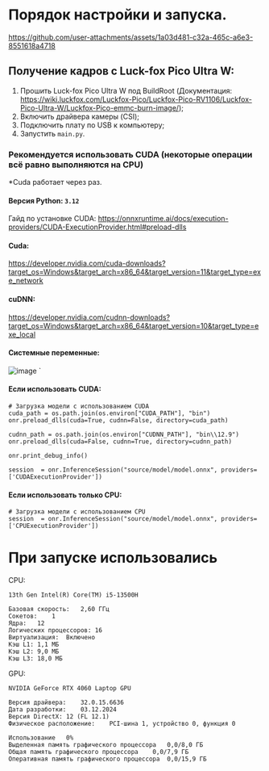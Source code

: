 # Порядок настройки и запуска.


https://github.com/user-attachments/assets/1a03d481-c32a-465c-a6e3-8551618a4718


## Получение кадров с Luck-fox Pico Ultra W:
  1) Прошить Luck-fox Pico Ultra W под BuildRoot (Документация: https://wiki.luckfox.com/Luckfox-Pico/Luckfox-Pico-RV1106/Luckfox-Pico-Ultra-W/Luckfox-Pico-emmc-burn-image/);
  2) Включить драйвера камеры (CSI);
  3) Подключить плату по USB к компьютеру;
  4) Запустить ```main.py```.

### Рекомендуется использовать CUDA (некоторые операции всё равно выполняются на CPU)
*Cuda работает через раз.
#### Версия Python: ```3.12```

Гайд по установке CUDA: https://onnxruntime.ai/docs/execution-providers/CUDA-ExecutionProvider.html#preload-dlls
#### Cuda:
https://developer.nvidia.com/cuda-downloads?target_os=Windows&target_arch=x86_64&target_version=11&target_type=exe_network

#### cuDNN:
https://developer.nvidia.com/cudnn-downloads?target_os=Windows&target_arch=x86_64&target_version=10&target_type=exe_local

#### Системные переменные:

![image](https://github.com/user-attachments/assets/d21de4dc-c5e7-427f-bc66-7f11951fdbb1)
`

#### Если использовать CUDA:
```
# Загрузка модели с использованием CUDA
cuda_path = os.path.join(os.environ["CUDA_PATH"], "bin")
onr.preload_dlls(cuda=True, cudnn=False, directory=cuda_path)

cudnn_path = os.path.join(os.environ["CUDNN_PATH"], "bin\\12.9")
onr.preload_dlls(cuda=False, cudnn=True, directory=cudnn_path)

onr.print_debug_info()

session  = onr.InferenceSession("source/model/model.onnx", providers=['CUDAExecutionProvider'])
```

#### Если использовать только CPU:
```
# Загрузка модели с использованием CPU
session  = onr.InferenceSession("source/model/model.onnx", providers=['CPUExecutionProvider'])
```

# При запуске использовались

CPU:

	13th Gen Intel(R) Core(TM) i5-13500H

	Базовая скорость:	2,60 ГГц
	Сокетов:	1
	Ядра:	12
	Логических процессоров:	16
	Виртуализация:	Включено
	Кэш L1:	1,1 МБ
	Кэш L2:	9,0 МБ
	Кэш L3:	18,0 МБ
 
GPU:

	NVIDIA GeForce RTX 4060 Laptop GPU

	Версия драйвера:	32.0.15.6636
	Дата разработки:	03.12.2024
	Версия DirectX:	12 (FL 12.1)
	Физическое расположение:	PCI-шина 1, устройство 0, функция 0

	Использование	0%
	Выделенная память графического процессора	0,0/8,0 ГБ
	Общая память графического процессора	0,0/7,9 ГБ
	Оперативная память графического процессора	0,0/15,9 ГБ





